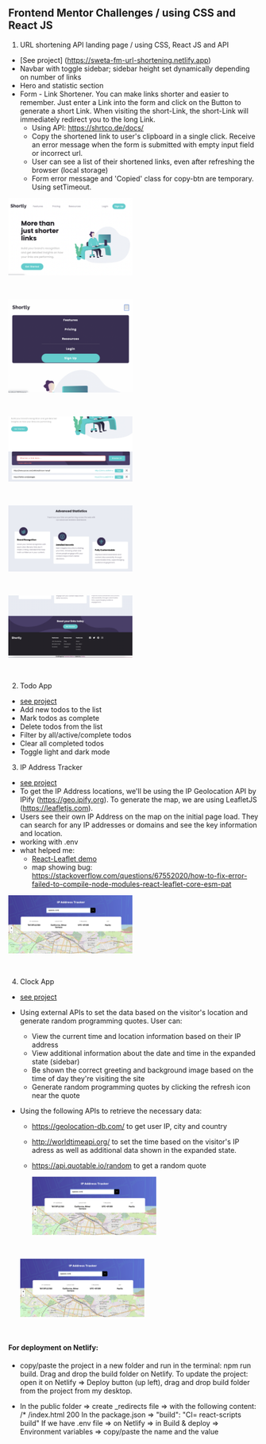 ## Frontend Mentor Challenges / using CSS and React JS

1. URL shortening API landing page / using CSS, React JS and API

- [See project] (https://sweta-fm-url-shortening.netlify.app)
- Navbar with toggle sidebar; sidebar height set dynamically depending on number of links
- Hero and statistic section
- Form - Link Shortener. You can make links shorter and easier to remember. Just enter a Link into the form and click on the Button to generate a short Link. When visiting the short-Link, the short-Link will immediately redirect you to the long Link.
  - Using API: https://shrtco.de/docs/
  - Copy the shortened link to user's clipboard in a single click. Receive an error message when the form is submitted with empty input field or incorrect url.
  - User can see a list of their shortened links, even after refreshing the browser (local storage)
  - Form error message and 'Copied' class for copy-btn are temporary. Using setTimeout.

<p align-items: center>
    <img src='readme-images/Screenshot-url-shortening-01.png' width='250'>
</p>
<br/>

<p align-items: center>
    <img src='readme-images/Screenshot-url-shortening-02.png' width='250'>
</p>
<br/>

<p align-items: center>
    <img src='readme-images/Screenshot-url-shortening-03.png' width='250'>
</p>
<br/>

<p align-items: center>
    <img src='readme-images/Screenshot-url-shortening-04.png' width='250'>
</p>
<br/>

<p align-items: center>
    <img src='readme-images/Screenshot-url-shortening-05.png' width='250'>
</p>
<br/>

2. Todo App

- [see project](https://sweta-todo-app.netlify.app)
- Add new todos to the list
- Mark todos as complete
- Delete todos from the list
- Filter by all/active/complete todos
- Clear all completed todos
- Toggle light and dark mode

3. IP Address Tracker

- [see project](https://sweta-fm-ip-tracker.netlify.app)
- To get the IP Address locations, we'll be using the IP Geolocation API by IPify (https://geo.ipify.org). To generate the map, we are using LeafletJS (https://leafletjs.com).
- Users see their own IP Address on the map on the initial page load. They can search for any IP addresses or domains and see the key information and location.
- working with .env
- what helped me:
  - [React-Leaflet demo](https://www.youtube.com/watch?v=290VgjkLong)
  - map showing bug: https://stackoverflow.com/questions/67552020/how-to-fix-error-failed-to-compile-node-modules-react-leaflet-core-esm-pat

<p align-items: center>
    <img src='readme-images/Screenshot-api-tracker-01.png' width='250'>
</p>
<br/>

4. Clock App

- [see project]()
- Using external APIs to set the data based on the visitor's location and generate random programming quotes. User can:

  - View the current time and location information based on their IP address
  - View additional information about the date and time in the expanded state (sidebar)
  - Be shown the correct greeting and background image based on the time of day they're visiting the site
  - Generate random programming quotes by clicking the refresh icon near the quote

- Using the following APIs to retrieve the necessary data:

  - https://geolocation-db.com/ to get user IP, city and country
  - http://worldtimeapi.org/ to set the time based on the visitor's IP adress as well as additional data shown in the expanded state.
  - https://api.quotable.io/random to get a random quote

    <p align-items: center>
      <img src='readme-images/Screenshot-api-tracker-01.png' width='250'>
  </p>
  <br/>
  <p align-items: center>
      <img src='readme-images/Screenshot-api-tracker-01.png' width='250'>
  </p>
  <br/>

#### For deployment on Netlify:

- copy/paste the project in a new folder and run in the terminal: npm run build. Drag and drop the build folder on Netlify. To update the project: open it on Netlify => Deploy button (up left), drag and drop build folder from the project from my desktop.

- In the public folder => create \_redirects file => with the following content: /\* /index.html 200
  In the package.json => "build": "CI= react-scripts build"
  If we have .env file => on Netlify => in Build & deploy => Environment variables => copy/paste the name and the value
